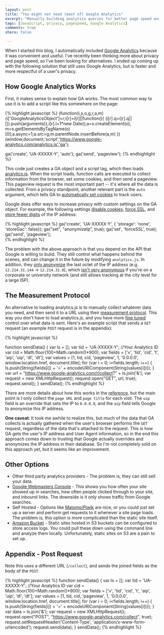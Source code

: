 ```yaml
---
layout: post
title: "You might not need (most of) Google Analytics"
excerpt: "Manually building analytics queries for better page speed and more privacy."
tags: [JavaScript, privacy, pagespeed, Google Analytics]
comments: true
share: false

---
```


When I started this blog, I automatically included [Google Analytics](https://developers.google.com/analytics/devguides/collection/analyticsjs/) because it was convenient and useful.  I've recently been thinking more about privacy and page speed, so I've been looking for alternatives.  I ended up coming up with the following solution that still uses Google Analytics, but is faster and more respectful of a user's privacy.    

## How Google Analytics Works

First, it makes sense to explain how GA works.  The most common way to use it is to add a script like this somewhere on the page:

{% highlight javascript %}
(function(i,s,o,g,r,a,m){i['GoogleAnalyticsObject']=r;i[r]=i[r]||function(){
(i[r].q=i[r].q||[]).push(arguments)},i[r].l=1*new Date();a=s.createElement(o),
m=s.getElementsByTagName(o)[0];a.async=1;a.src=g;m.parentNode.insertBefore(a,m)
})(window,document,'script','https://www.google-analytics.com/analytics.js','ga');

ga('create', 'UA-XXXXX-Y', 'auto');
ga('send', 'pageview');
{% endhighlight %}

This code just creates a GA object and a script tag, which then loads [analytics.js](https://developers.google.com/analytics/devguides/collection/analyticsjs/field-reference).  When the script loads, function calls are executed to collect information from the browser, set some cookies, and then send a pageview.  This pageview request is the most important part -- it's where all the data is collected. From a privacy standpoint, another relevant part is the `auto` argument, which tells GA to [automatically set cookies](https://developers.google.com/analytics/devguides/collection/analyticsjs/cookies-user-id#automatic_cookie_domain_configuration) to track users.  

Google does offer ways to increase privacy with custom settings on the GA object.  For example, the following settings [disable cookies](https://developers.google.com/analytics/devguides/collection/analyticsjs/cookies-user-id#disabling_cookies), [force SSL](https://developers.google.com/analytics/devguides/collection/analyticsjs/field-reference#forceSSL), and [store fewer digits](https://developers.google.com/analytics/devguides/collection/analyticsjs/ip-anonymization) of the IP address:

{% highlight javascript %}
ga('create', 'UA-XXXXX-Y', {
   'storage': 'none',
   'storeGac': false});
ga("set", "anonymizeIp", true);
ga('set', 'forceSSL', true);
ga('send', 'pageview');  
{% endhighlight %}

The problem with the above approach is that you depend on the API that Google is willing to build.  They still control what happens behind the scenes, and can change it in the future by modifying `analytics.js`.  In addition, they [only anonymize](https://support.google.com/analytics/answer/2763052?hl=en) the last octet of the IP address (e.g. `12.214.31.144` -> `12.214.31.0`), which [isn't very anonymous](https://computer.howstuffworks.com/internet/basics/question5492.htm) if you're on a corporate or university network (and still allows tracking at the city level for a large ISP).    

## The Measurement Protocol

An alternative to loading analytics.js is to manually collect whatever data you need, and then send it to a URL using their [measurement protocol](https://developers.google.com/analytics/devguides/collection/protocol/v1/reference).  This way you don't have to load analytics.js, and you have more [fine tuned](https://developers.google.com/analytics/devguides/collection/protocol/v1/parameters) control over what data is sent.  Here's an example script that sends a `GET` request (an example `POST` request is in the appendix):

{% highlight javascript %}

function sendData() {
    var ls = [];
    var tid = 'UA-XXXXX-Y';  //Your Analytics ID
    var cid = Math.floor(100+Math.random()*900);
    var fields = ['v', 'tid', 'cid', 't', 'aip', 'uip', 'dl', 'dt']; 
    var values = [1, tid, cid, 'pageview', 1, '0.0.0.0', window.location.href, document.title]; 
    for (var i = 0; i<fields.length; i++) {
        ls.push(String(fields[i]) + '=' + encodeURIComponent(String(values[i])));
    }
    var url = "https://www.google-analytics.com/r/collect?" + ls.join('&');
    var request = new XMLHttpRequest();
    request.open("GET", url, true);
    request.send();
}
sendData();
{% endhighlight %}

There are more details about how this works in the [reference](https://developers.google.com/analytics/devguides/collection/protocol/v1/reference), but the main point is I only collect the `page URL` and `page title` for each visit.  The `uip` field is an override that sets the IP to `0.0.0.0`, and the `aip` field tells Google to anonymize this IP address.

**One caveat**: It took me awhile to realize this, but much of the data that GA collects is actually gathered when the user's browser performs the `GET` request, regardless of the data that's attached to the request.  This is how GA gets the user's IP address and User Agent information, so in the end this approach comes down to trusting that Google actually overrides and anonymizes the IP address in their database.  So I'm not completely sold on this approach yet, but it seems like an improvement.   

## Other Options

* Other third party analytics providers - The problem is, they can still sell your data.  
* [Google Webmasters Console](https://www.google.com/webmasters/) - This shows you how often your site showed up in searches, how often people clicked through to your site, and inbound links.  The downside is it only shows traffic from Google searches. 
* Self Hosted - Options like [Matomo/Piwik](https://matomo.org/) are nice, or you could just set up a server and perform get requests to it whenever a site page loads.  The problem is, this option is more complicated than the static site itself.  
* [Amazon Bucket](https://aws.amazon.com/s3/) - Static sites hosted in S3 buckets can be configured to store access logs.  You could pull these down using the command line and analyze them locally.  Unfortunately, static sites on S3 are a pain to set up.  

## Appendix - Post Request

Note this uses a different URL (`/collect`), and sends the joined fields as the body of the `POST`.  

{% highlight javascript %}
function sendData() {
    var ls = [];
    var tid = 'UA-XXXXX-Y';  //Your Analytics ID
    var cid = Math.floor(100+Math.random()*900);
    var fields = ['v', 'tid', 'cid', 't', 'aip', 'uip', 'dl', 'dt']; 
    var values = [1, tid, cid, 'pageview', 1, '0.0.0.0', window.location.href, document.title]; 
    for (var i = 0; i<fields.length; i++) {
        ls.push(String(fields[i]) + '=' + encodeURIComponent(String(values[i])));
    }
    var data = ls.join('&');
    var request = new XMLHttpRequest();
    request.open("POST", "https://www.google-analytics.com/collect", true);
    request.setRequestHeader('Content-Type', 'application/x-www-form-urlencoded');
    request.send(data);
}
sendData();
{% endhighlight %}